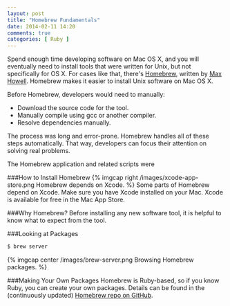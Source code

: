 ```yaml
---
layout: post
title: "Homebrew Fundamentals"
date: 2014-02-11 14:20
comments: true
categories: [ Ruby ]
---
```

Spend enough time developing software on Mac OS X, and you will eventually need to install tools that were written for Unix, but not specifically for OS X. For cases like that, there's [Homebrew](http://brew.sh/), written by [Max Howell](https://twitter.com/mxcl). Homebrew makes it easier to install Unix software on Mac OS X. 

Before Homebrew, developers would need to manually:

* Download the source code for the tool.
* Manually compile using gcc or another compiler.
* Resolve dependencies manually.

The process was long and error-prone. Homebrew handles all of these steps automatically. That way, developers can focus their attention on solving real problems.
<!--more-->
The Homebrew application and related scripts were 

###How to Install Homebrew
{% imgcap right /images/xcode-app-store.png Homebrew depends on Xcode. %}
Some parts of Homebrew depend on Xcode. Make sure you have Xcode installed on your Mac. Xcode is available for free in the Mac App Store.



###Why Homebrew?
Before installing any new software tool, it is helpful to know what to expect from the tool.


###Looking at Packages


```bash
$ brew server
```
{% imgcap center /images/brew-server.png Browsing Homebrew packages. %}




###Making Your Own Packages
Homebrew is Ruby-based, so if you know Ruby, you can create your own packages. Details can be found in the (continuously updated) [Homebrew repo on GitHub](https://github.com/Homebrew/).



